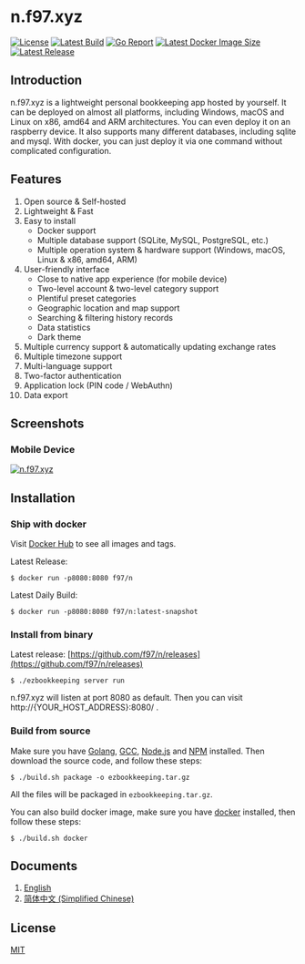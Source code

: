 # n.f97.xyz
[![License](https://img.shields.io/badge/license-MIT-green.svg)](https://github.com/f97/n/blob/master/LICENSE)
[![Latest Build](https://img.shields.io/github/actions/workflow/status/f97/n/docker-snapshot.yml?branch=main)](https://github.com/f97/n/actions)
[![Go Report](https://goreportcard.com/badge/github.com/f97/n)](https://goreportcard.com/report/github.com/f97/n)
[![Latest Docker Image Size](https://img.shields.io/docker/image-size/f97/n.svg?style=flat)](https://hub.docker.com/r/f97/n)
[![Latest Release](https://img.shields.io/github/release/f97/n.svg?style=flat)](https://github.com/f97/n/releases)

## Introduction
n.f97.xyz is a lightweight personal bookkeeping app hosted by yourself. It can be deployed on almost all platforms, including Windows, macOS and Linux on x86, amd64 and ARM architectures. You can even deploy it on an raspberry device. It also supports many different databases, including sqlite and mysql. With docker, you can just deploy it via one command without complicated configuration.

## Features
1. Open source & Self-hosted
2. Lightweight & Fast
3. Easy to install
    * Docker support
    * Multiple database support (SQLite, MySQL, PostgreSQL, etc.)
    * Multiple operation system & hardware support (Windows, macOS, Linux & x86, amd64, ARM)
4. User-friendly interface
    * Close to native app experience (for mobile device)
    * Two-level account & two-level category support
    * Plentiful preset categories
    * Geographic location and map support
    * Searching & filtering history records
    * Data statistics
    * Dark theme
5. Multiple currency support & automatically updating exchange rates
6. Multiple timezone support
7. Multi-language support
8. Two-factor authentication
9. Application lock (PIN code / WebAuthn)
10. Data export

## Screenshots
### Mobile Device
[![n.f97.xyz](https://raw.githubusercontent.com/wiki/f97/n/img/en.png)](https://raw.githubusercontent.com/wiki/f97/n/img/en.png)

## Installation
### Ship with docker
Visit [Docker Hub](https://hub.docker.com/r/f97/n) to see all images and tags.

Latest Release:

    $ docker run -p8080:8080 f97/n

Latest Daily Build:

    $ docker run -p8080:8080 f97/n:latest-snapshot

### Install from binary
Latest release: [https://github.com/f97/n/releases](https://github.com/f97/n/releases)

    $ ./ezbookkeeping server run

n.f97.xyz will listen at port 8080 as default. Then you can visit http://{YOUR_HOST_ADDRESS}:8080/ .

### Build from source
Make sure you have [Golang](https://golang.org/), [GCC](http://gcc.gnu.org/), [Node.js](https://nodejs.org/) and [NPM](https://www.npmjs.com/) installed. Then download the source code, and follow these steps:

    $ ./build.sh package -o ezbookkeeping.tar.gz

All the files will be packaged in `ezbookkeeping.tar.gz`.

You can also build docker image, make sure you have [docker](https://www.docker.com/) installed, then follow these steps:

    $ ./build.sh docker

## Documents
1. [English](http://ezbookkeeping.mayswind.net)
1. [简体中文 (Simplified Chinese)](http://ezbookkeeping.mayswind.net/zh_Hans)

## License
[MIT](https://github.com/f97/n/blob/master/LICENSE)
